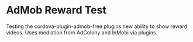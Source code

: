 AdMob Reward Test
=========

Testing the cordova-plugin-admob-free plugins new ability to show reward videos.  Uses mediation from AdColony and InMobi via plugins.

